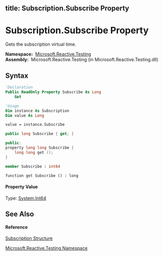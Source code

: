 title: Subscription.Subscribe Property
---
# Subscription.Subscribe Property

Gets the subscription virtual time.

**Namespace:**  [Microsoft.Reactive.Testing](Microsoft.Reactive.Testing\Microsoft.Reactive.Testing.md)  
**Assembly:**  Microsoft.Reactive.Testing (in Microsoft.Reactive.Testing.dll)

## Syntax

```vb
'Declaration
Public ReadOnly Property Subscribe As Long
    Get
```

```vb
'Usage
Dim instance As Subscription
Dim value As Long

value = instance.Subscribe
```

```csharp
public long Subscribe { get; }
```

```c++
public:
property long long Subscribe {
    long long get ();
}
```

```fsharp
member Subscribe : int64
```

```jscript
function get Subscribe () : long
```

#### Property Value

Type: [System.Int64](https://msdn.microsoft.com/en-us/library/6yy583ek)

## See Also

#### Reference

[Subscription Structure](Subscription\Subscription.md)

[Microsoft.Reactive.Testing Namespace](Microsoft.Reactive.Testing\Microsoft.Reactive.Testing.md)
